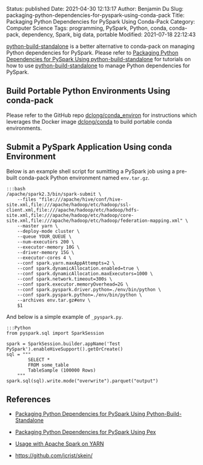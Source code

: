 Status: published
Date: 2021-04-30 12:13:17
Author: Benjamin Du
Slug: packaging-python-dependencies-for-pyspark-using-conda-pack
Title: Packaging Python Dependencies for PySpark Using Conda-Pack
Category: Computer Science
Tags: programming, PySpark, Python, conda, conda-pack, dependency, Spark, big data, portable
Modified: 2021-07-18 22:12:43


[python-build-standalone](https://github.com/indygreg/python-build-standalone)
is a better alternative to conda-pack on managing Python dependencies for PySpark.
Please refer to 
[Packaging Python Dependencies for PySpark Using python-build-standalone](http://www.legendu.net/en/blog/packaging-Python-Dependencies-for-PySpark-Using-python-build-standalone)
for tutorials on how to use
[python-build-standalone](https://github.com/indygreg/python-build-standalone)
to manage Python dependencies for PySpark.

## Build Portable Python Environments Using conda-pack

Please refer to the GitHub repo
[dclong/conda_environ](https://github.com/dclong/conda_environ)
for instructions
which leverages the Docker image
[dclong/conda](https://github.com/dclong/docker-conda)
to build portable conda environments.

## Submit a PySpark Application Using conda Environment

Below is an example shell script for sumitting a PySpark job 
using a pre-built conda-pack Python environment named `env.tar.gz`.

    :::bash
    /apache/spark2.3/bin/spark-submit \
        --files "file:///apache/hive/conf/hive-site.xml,file:///apache/hadoop/etc/hadoop/ssl-client.xml,file:///apache/hadoop/etc/hadoop/hdfs-site.xml,file:///apache/hadoop/etc/hadoop/core-site.xml,file:///apache/hadoop/etc/hadoop/federation-mapping.xml" \
        --master yarn \
        --deploy-mode cluster \
        --queue YOUR_QUEUE \
        --num-executors 200 \
        --executor-memory 10G \
        --driver-memory 15G \
        --executor-cores 4 \
        --conf spark.yarn.maxAppAttempts=2 \
        --conf spark.dynamicAllocation.enabled=true \
        --conf spark.dynamicAllocation.maxExecutors=1000 \
        --conf spark.network.timeout=300s \
        --conf spark.executor.memoryOverhead=2G \
        --conf spark.pyspark.driver.python=./env/bin/python \
        --conf spark.pyspark.python=./env/bin/python \
        --archives env.tar.gz#env \
        $1

And below is a simple example of `_pyspark.py`.

    :::Python
    from pyspark.sql import SparkSession

    spark = SparkSession.builder.appName('Test PySpark').enableHiveSupport().getOrCreate()
    sql = """
            SELECT * 
            FROM some_table 
            TableSample (100000 Rows)
        """
    spark.sql(sql).write.mode("overwrite").parquet("output")

## References

- [Packaging Python Dependencies for PySpark Using Python-Build-Standalone](http://www.legendu.net/en/blog/packaging-Python-Dependencies-for-PySpark-Using-python-build-standalone)

- [Packaging Python Dependencies for PySpark Using Pex](http://www.legendu.net/misc/blog/packaging-python-dependencies-for-pyspark-using-pex)

- [Usage with Apache Spark on YARN](https://conda.github.io/conda-pack/spark.html)

- https://github.com/jcrist/skein/